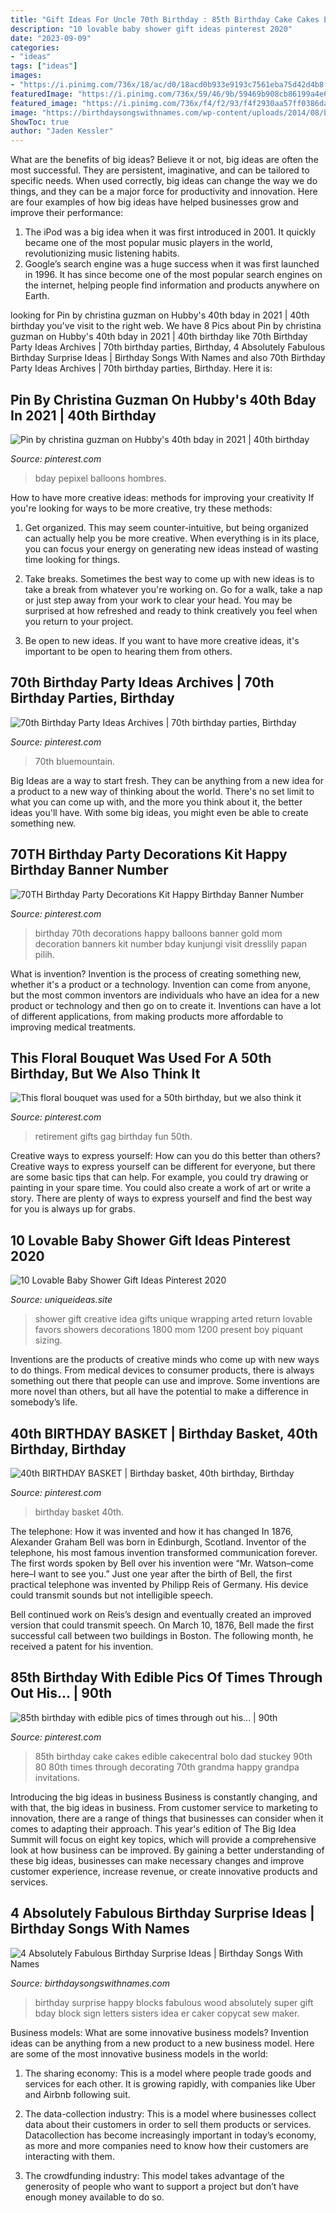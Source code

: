 ```yaml
---
title: "Gift Ideas For Uncle 70th Birthday : 85th Birthday Cake Cakes Edible Cakecentral Bolo Dad Stuckey 90th 80 80th Times Through Decorating 70th Grandma Happy Grandpa Invitations"
description: "10 lovable baby shower gift ideas pinterest 2020"
date: "2023-09-09"
categories:
- "ideas"
tags: ["ideas"]
images:
- "https://i.pinimg.com/736x/18/ac/d0/18acd0b933e9193c7561eba75d42d4b8.jpg"
featuredImage: "https://i.pinimg.com/736x/59/46/9b/59469b908cb86199a4e66abc90b8a06f--birthday-basket-th-birthday.jpg"
featured_image: "https://i.pinimg.com/736x/f4/f2/93/f4f2930aa57ff0386dafa3254cd879d5--retirement-parties-retirement-ideas.jpg"
image: "https://birthdaysongswithnames.com/wp-content/uploads/2014/08/birthday-surprise-ideas.jpg"
ShowToc: true
author: "Jaden Kessler"
---
```



What are the benefits of big ideas?
Believe it or not, big ideas are often the most successful. They are persistent, imaginative, and can be tailored to specific needs. When used correctly, big ideas can change the way we do things, and they can be a major force for productivity and innovation. Here are four examples of how big ideas have helped businesses grow and improve their performance: 
1. The iPod was a big idea when it was first introduced in 2001. It quickly became one of the most popular music players in the world, revolutionizing music listening habits. 
2. Google’s search engine was a huge success when it was first launched in 1996. It has since become one of the most popular search engines on the internet, helping people find information and products anywhere on Earth. 

	

		
looking for Pin by christina guzman on Hubby&#039;s 40th bday in 2021 | 40th birthday you've visit to the right web. We have 8 Pics about Pin by christina guzman on Hubby&#039;s 40th bday in 2021 | 40th birthday like 70th Birthday Party Ideas Archives | 70th birthday parties, Birthday, 4 Absolutely Fabulous Birthday Surprise Ideas | Birthday Songs With Names and also 70th Birthday Party Ideas Archives | 70th birthday parties, Birthday. Here it is:
		
    
## Pin By Christina Guzman On Hubby&#039;s 40th Bday In 2021 | 40th Birthday

<img loading=lazy src="https://i.pinimg.com/736x/18/ac/d0/18acd0b933e9193c7561eba75d42d4b8.jpg" onerror="this.onerror=null;this.src='https://tse2.mm.bing.net/th?id=OIP.r3-W0Ze1dbaG2i99CUSRIgHaHS&amp;pid=15.1';" alt="Pin by christina guzman on Hubby&#039;s 40th bday in 2021 | 40th birthday">

_Source: pinterest.com_

>bday pepixel balloons hombres. 

	

How to have more creative ideas: methods for improving your creativity
If you're looking for ways to be more creative, try these methods:
1. Get organized. This may seem counter-intuitive, but being organized can actually help you be more creative. When everything is in its place, you can focus your energy on generating new ideas instead of wasting time looking for things.

2. Take breaks. Sometimes the best way to come up with new ideas is to take a break from whatever you're working on. Go for a walk, take a nap or just step away from your work to clear your head. You may be surprised at how refreshed and ready to think creatively you feel when you return to your project.

3. Be open to new ideas. If you want to have more creative ideas, it's important to be open to hearing them from others.

    
## 70th Birthday Party Ideas Archives | 70th Birthday Parties, Birthday

<img loading=lazy src="https://i.pinimg.com/736x/24/ed/50/24ed503795e2a9d233004ebef1aaa57f.jpg" onerror="this.onerror=null;this.src='https://tse4.mm.bing.net/th?id=OIP.4y_wGBvYz0zgHU1__IjUMwHaHJ&amp;pid=15.1';" alt="70th Birthday Party Ideas Archives | 70th birthday parties, Birthday">

_Source: pinterest.com_

>70th bluemountain. 

	

Big Ideas are a way to start fresh. They can be anything from a new idea for a product to a new way of thinking about the world. There's no set limit to what you can come up with, and the more you think about it, the better ideas you'll have. With some big ideas, you might even be able to create something new.

    
## 70TH Birthday Party Decorations Kit Happy Birthday Banner Number

<img loading=lazy src="https://i.pinimg.com/736x/d2/0d/1b/d20d1bfc880580be436fc488a12298fd.jpg" onerror="this.onerror=null;this.src='https://tse3.mm.bing.net/th?id=OIP.TuHyBcSqblBVLMgMxJFwtAHaHa&amp;pid=15.1';" alt="70TH Birthday Party Decorations Kit Happy Birthday Banner Number">

_Source: pinterest.com_

>birthday 70th decorations happy balloons banner gold mom decoration banners kit number bday kunjungi visit dresslily papan pilih. 

	

What is invention?
Invention is the process of creating something new, whether it's a product or a technology. Invention can come from anyone, but the most common inventors are individuals who have an idea for a new product or technology and then go on to create it. Inventions can have a lot of different applications, from making products more affordable to improving medical treatments.

    
## This Floral Bouquet Was Used For A 50th Birthday, But We Also Think It

<img loading=lazy src="https://i.pinimg.com/736x/f4/f2/93/f4f2930aa57ff0386dafa3254cd879d5--retirement-parties-retirement-ideas.jpg" onerror="this.onerror=null;this.src='https://tse2.mm.bing.net/th?id=OIP.u7ag9h3Fv8XiO4Ah-yhgrADPEt&amp;pid=15.1';" alt="This floral bouquet was used for a 50th birthday, but we also think it">

_Source: pinterest.com_

>retirement gifts gag birthday fun 50th. 

	

Creative ways to express yourself: How can you do this better than others?
Creative ways to express yourself can be different for everyone, but there are some basic tips that can help. For example, you could try drawing or painting in your spare time. You could also create a work of art or write a story. There are plenty of ways to express yourself and find the best way for you is always up for grabs.

    
## 10 Lovable Baby Shower Gift Ideas Pinterest 2020

<img loading=lazy src="https://www.uniqueideas.site/wp-content/uploads/ideas-cute-baby-shower-gift-girl-pinterest-creative-to-make-wrapping-1.jpg" onerror="this.onerror=null;this.src='https://tse3.mm.bing.net/th?id=OIP.qwU6fwDqg6HbkJMf04WFTgHaE8&amp;pid=15.1';" alt="10 Lovable Baby Shower Gift Ideas Pinterest 2020">

_Source: uniqueideas.site_

>shower gift creative idea gifts unique wrapping arted return lovable favors showers decorations 1800 mom 1200 present boy piquant sizing. 

	

Inventions are the products of creative minds who come up with new ways to do things. From medical devices to consumer products, there is always something out there that people can use and improve. Some inventions are more novel than others, but all have the potential to make a difference in somebody’s life.

    
## 40th BIRTHDAY BASKET | Birthday Basket, 40th Birthday, Birthday

<img loading=lazy src="https://i.pinimg.com/736x/59/46/9b/59469b908cb86199a4e66abc90b8a06f--birthday-basket-th-birthday.jpg" onerror="this.onerror=null;this.src='https://tse2.mm.bing.net/th?id=OIP.o3hR58LZcUeYeU1nDaYfUwHaMU&amp;pid=15.1';" alt="40th BIRTHDAY BASKET | Birthday basket, 40th birthday, Birthday">

_Source: pinterest.com_

>birthday basket 40th. 

	

The telephone: How it was invented and how it has changed
In 1876, Alexander Graham Bell was born in Edinburgh, Scotland. Inventor of the telephone, his most famous invention transformed communication forever. The first words spoken by Bell over his invention were “Mr. Watson–come here–I want to see you.” 
Just one year after the birth of Bell, the first practical telephone was invented by Philipp Reis of Germany. His device could transmit sounds but not intelligible speech. 

Bell continued work on Reis’s design and eventually created an improved version that could transmit speech. On March 10, 1876, Bell made the first successful call between two buildings in Boston. The following month, he received a patent for his invention.

    
## 85th Birthday With Edible Pics Of Times Through Out His... | 90th

<img loading=lazy src="https://i.pinimg.com/736x/d2/73/ae/d273ae92ea0252c448ae5bd38edce0d1.jpg" onerror="this.onerror=null;this.src='https://tse3.mm.bing.net/th?id=OIP.JW9gtggQpMxSqK8Axxy84wHaLk&amp;pid=15.1';" alt="85th birthday with edible pics of times through out his... | 90th">

_Source: pinterest.com_

>85th birthday cake cakes edible cakecentral bolo dad stuckey 90th 80 80th times through decorating 70th grandma happy grandpa invitations. 

	

Introducing the big ideas in business
Business is constantly changing, and with that, the big ideas in business. From customer service to marketing to innovation, there are a range of things that businesses can consider when it comes to adapting their approach. 
This year's edition of The Big Idea Summit will focus on eight key topics, which will provide a comprehensive look at how business can be improved. By gaining a better understanding of these big ideas, businesses can make necessary changes and improve customer experience, increase revenue, or create innovative products and services.

    
## 4 Absolutely Fabulous Birthday Surprise Ideas | Birthday Songs With Names

<img loading=lazy src="https://birthdaysongswithnames.com/wp-content/uploads/2014/08/birthday-surprise-ideas.jpg" onerror="this.onerror=null;this.src='https://tse2.mm.bing.net/th?id=OIP.rUnTKWpOu8Cm9-Anbj1VCQHaE8&amp;pid=15.1';" alt="4 Absolutely Fabulous Birthday Surprise Ideas | Birthday Songs With Names">

_Source: birthdaysongswithnames.com_

>birthday surprise happy blocks fabulous wood absolutely super gift bday block sign letters sisters idea er caker copycat sew maker. 

	

Business models: What are some innovative business models?
Invention ideas can be anything from a new product to a new business model. Here are some of the most innovative business models in the world:
1. The sharing economy: This is a model where people trade goods and services for each other. It is growing rapidly, with companies like Uber and Airbnb following suit.

2. The data-collection industry: This is a model where businesses collect data about their customers in order to sell them products or services. Datacollection has become increasingly important in today’s economy, as more and more companies need to know how their customers are interacting with them.

3. The crowdfunding industry: This model takes advantage of the generosity of people who want to support a project but don’t have enough money available to do so.

